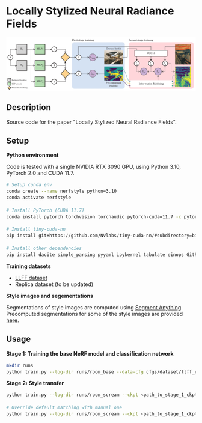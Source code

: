# Locally Stylized Neural Radiance Fields

![](images/stylization_diagram.jpg)


## Description

Source code for the paper "Locally Stylized Neural Radiance Fields".

## Setup

**Python environment**

Code is tested with a single NVIDIA RTX 3090 GPU, using Python 3.10, PyTorch 2.0 and CUDA 11.7.


```bash
# Setup conda env
conda create --name nerfstyle python=3.10
conda activate nerfstyle

# Install PyTorch (CUDA 11.7)
conda install pytorch torchvision torchaudio pytorch-cuda=11.7 -c pytorch -c nvidia

# Install tiny-cuda-nn
pip install git+https://github.com/NVlabs/tiny-cuda-nn/#subdirectory=bindings/torch

# Install other dependencies
pip install dacite simple_parsing pyyaml ipykernel tabulate einops GitPython matplotlib torch-ema urllib3 idna certifi oauthlib google-auth werkzeug ninja imageio
```

**Training datasets**

- [LLFF dataset](docs/llff_dataset.md)
- Replica dataset (to be updated)

**Style images and segementations**

Segmentations of style images are computed using [Segment Anything](https://github.com/facebookresearch/segment-anything). Precomputed segmentations for some of the style images are provided [here](https://www.dropbox.com/scl/fo/nx3ofutiaso6ublvo0d7v/h?rlkey=m2n795vqmdzhumc8zfb6tr18r&dl=0).

## Usage

**Stage 1: Training the base NeRF model and classification network**

```bash
mkdir runs
python train.py --log-dir runs/room_base --data-cfg cfgs/dataset/llff_room.yaml
```

**Stage 2: Style transfer**

```bash
python train.py --log-dir runs/room_scream --ckpt <path_to_stage_1_ckpt> --style-image <style_img>.jpg --style-seg-path <style_img>.npz

# Override default matching with manual one
python train.py --log-dir runs/room_scream --ckpt <path_to_stage_1_ckpt> --style-image <style_img>.jpg --style-seg-path <style_img>.npz --style-matching 7,13,2
```
